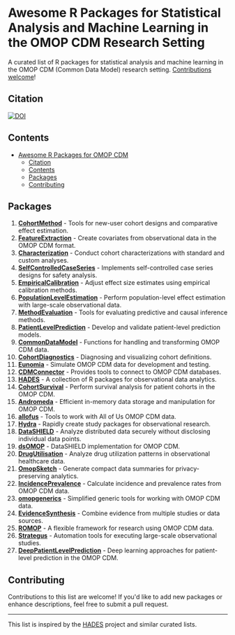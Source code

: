 # Awesome R Packages for Statistical Analysis and Machine Learning in the OMOP CDM Research Setting

A curated list of R packages for statistical analysis and machine learning in the OMOP CDM (Common Data Model) research setting. [Contributions welcome](https://github.com/your-github-repo/contributing)!

## Citation

[![DOI](https://zenodo.org/badge/DOI/10.5281/zenodo.1117762.svg)](https://doi.org/10.5281/zenodo.1117762)

## Contents

- [Awesome R Packages for OMOP CDM](#awesome-r-packages-for-omop-cdm)
  - [Citation](#citation)
  - [Contents](#contents)
  - [Packages](#packages)
  - [Contributing](#contributing)

## Packages

1. **[CohortMethod](https://github.com/OHDSI/CohortMethod)** - Tools for new-user cohort designs and comparative effect estimation.
2. **[FeatureExtraction](https://github.com/OHDSI/FeatureExtraction)** - Create covariates from observational data in the OMOP CDM format.
3. **[Characterization](https://github.com/OHDSI/Characterization)** - Conduct cohort characterizations with standard and custom analyses.
4. **[SelfControlledCaseSeries](https://github.com/OHDSI/SelfControlledCaseSeries)** - Implements self-controlled case series designs for safety analysis.
5. **[EmpiricalCalibration](https://github.com/OHDSI/EmpiricalCalibration)** - Adjust effect size estimates using empirical calibration methods.
6. **[PopulationLevelEstimation](https://github.com/OHDSI/PopulationLevelEstimation)** - Perform population-level effect estimation with large-scale observational data.
7. **[MethodEvaluation](https://github.com/OHDSI/MethodEvaluation)** - Tools for evaluating predictive and causal inference methods.
8. **[PatientLevelPrediction](https://github.com/OHDSI/PatientLevelPrediction)** - Develop and validate patient-level prediction models.
9. **[CommonDataModel](https://github.com/OHDSI/CommonDataModel)** - Functions for handling and transforming OMOP CDM data.
10. **[CohortDiagnostics](https://github.com/OHDSI/CohortDiagnostics)** - Diagnosing and visualizing cohort definitions.
11. **[Eunomia](https://github.com/OHDSI/Eunomia)** - Simulate OMOP CDM data for development and testing.
12. **[CDMConnector](https://github.com/OHDSI/CDMConnector)** - Provides tools to connect to OMOP CDM databases.
13. **[HADES](https://github.com/OHDSI/Hades)** - A collection of R packages for observational data analytics.
14. **[CohortSurvival](https://github.com/OHDSI/CohortSurvival)** - Perform survival analysis for patient cohorts in the OMOP CDM.
15. **[Andromeda](https://github.com/OHDSI/Andromeda)** - Efficient in-memory data storage and manipulation for OMOP CDM.
16. **[allofus](https://github.com/OHDSI/allofus)** - Tools to work with All of Us OMOP CDM data.
17. **[Hydra](https://github.com/OHDSI/Hydra)** - Rapidly create study packages for observational research.
18. **[DataSHIELD](https://github.com/datashield/DataSHIELD_R)** - Analyze distributed data securely without disclosing individual data points.
19. **[dsOMOP](https://github.com/OHDSI/dsOMOP)** - DataSHIELD implementation for OMOP CDM.
20. **[DrugUtilisation](https://github.com/OHDSI/DrugUtilisation)** - Analyze drug utilization patterns in observational healthcare data.
21. **[OmopSketch](https://github.com/OHDSI/OmopSketch)** - Generate compact data summaries for privacy-preserving analytics.
22. **[IncidencePrevalence](https://github.com/OHDSI/IncidencePrevalence)** - Calculate incidence and prevalence rates from OMOP CDM data.
23. **[omopgenerics](https://github.com/OHDSI/omopgenerics)** - Simplified generic tools for working with OMOP CDM data.
24. **[EvidenceSynthesis](https://github.com/OHDSI/EvidenceSynthesis)** - Combine evidence from multiple studies or data sources.
25. **[ROMOP](https://github.com/OHDSI/ROMOP)** - A flexible framework for research using OMOP CDM data.
26. **[Strategus](https://github.com/OHDSI/Strategus)** - Automation tools for executing large-scale observational studies.
27. **[DeepPatientLevelPrediction](https://github.com/OHDSI/DeepPatientLevelPrediction)** - Deep learning approaches for patient-level prediction in the OMOP CDM.

## Contributing

Contributions to this list are welcome! If you'd like to add new packages or enhance descriptions, feel free to submit a pull request.

---

This list is inspired by the [HADES](https://ohdsi.github.io/Hades/) project and similar curated lists.

